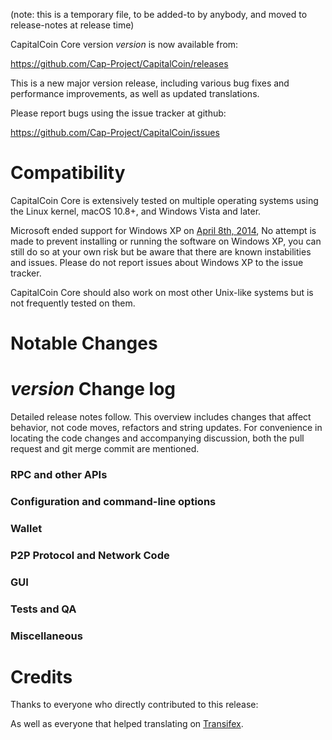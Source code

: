 (note: this is a temporary file, to be added-to by anybody, and moved to release-notes at release time)

CapitalCoin Core version *version* is now available from:

  <https://github.com/Cap-Project/CapitalCoin/releases>

This is a new major version release, including various bug fixes and
performance improvements, as well as updated translations.

Please report bugs using the issue tracker at github:

  <https://github.com/Cap-Project/CapitalCoin/issues>

Compatibility
==============

CapitalCoin Core is extensively tested on multiple operating systems using
the Linux kernel, macOS 10.8+, and Windows Vista and later.

Microsoft ended support for Windows XP on [April 8th, 2014](https://www.microsoft.com/en-us/WindowsForBusiness/end-of-xp-support),
No attempt is made to prevent installing or running the software on Windows XP, you
can still do so at your own risk but be aware that there are known instabilities and issues.
Please do not report issues about Windows XP to the issue tracker.

CapitalCoin Core should also work on most other Unix-like systems but is not
frequently tested on them.

Notable Changes
===============



*version* Change log
=================

Detailed release notes follow. This overview includes changes that affect
behavior, not code moves, refactors and string updates. For convenience in locating
the code changes and accompanying discussion, both the pull request and
git merge commit are mentioned.

### RPC and other APIs


### Configuration and command-line options


### Wallet


### P2P Protocol and Network Code


### GUI


### Tests and QA


### Miscellaneous


Credits
=======

Thanks to everyone who directly contributed to this release:


As well as everyone that helped translating on [Transifex](https://www.transifex.com/projects/p/CapitalCoin-translations/).
